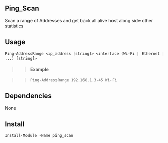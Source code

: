 ## Ping_Scan

Scan a range of Addresses and get back all alive host along side other statistics

## Usage

```Ping-AddressRange <ip_address [string]> <interface (Wi-Fi | Ethernet | ...) [string]>```

>>#### Example

>>```Ping-AddressRange 192.168.1.3-45 Wi-Fi``` 

## Dependencies

None

## Install

```Install-Module -Name ping_scan``` 
